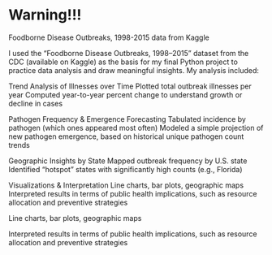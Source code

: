 # Warning!!!
Foodborne Disease Outbreaks, 1998-2015 data from Kaggle


I used the “Foodborne Disease Outbreaks, 1998–2015” dataset from the CDC (available on Kaggle) as the basis for my final Python project to practice data analysis and draw meaningful insights. 
My analysis included:

Trend Analysis of Illnesses over Time
  Plotted total outbreak illnesses per year
  Computed year-to-year percent change to understand growth or decline in cases

Pathogen Frequency & Emergence Forecasting
  Tabulated incidence by pathogen (which ones appeared most often)
  Modeled a simple projection of new pathogen emergence, based on historical unique pathogen count trends

Geographic Insights by State
  Mapped outbreak frequency by U.S. state
  Identified “hotspot” states with significantly high counts (e.g., Florida)

Visualizations & Interpretation
  Line charts, bar plots, geographic maps
  Interpreted results in terms of public health implications, such as resource allocation and preventive strategies






Line charts, bar plots, geographic maps

Interpreted results in terms of public health implications, such as resource allocation and preventive strategies
